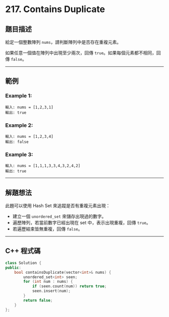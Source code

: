 # 217. Contains Duplicate

## 題目描述

給定一個整數陣列 `nums`，請判斷陣列中是否存在重複元素。

如果任意一個值在陣列中出現至少兩次，回傳 `true`。如果每個元素都不相同，回傳 `false`。

---

## 範例

### Example 1:

```
輸入: nums = [1,2,3,1]
輸出: true
```

### Example 2:

```
輸入: nums = [1,2,3,4]
輸出: false
```

### Example 3:

```
輸入: nums = [1,1,1,3,3,4,3,2,4,2]
輸出: true
```

---

## 解題想法

此題可以使用 Hash Set 來追蹤是否有重複元素出現：

* 建立一個 `unordered_set` 來儲存出現過的數字。
* 遍歷陣列，若當前數字已經出現在 set 中，表示出現重複，回傳 `true`。
* 若遍歷結束皆無重複，回傳 `false`。

---

## C++ 程式碼

```cpp
class Solution {
public:
    bool containsDuplicate(vector<int>& nums) {
        unordered_set<int> seen;
        for (int num : nums) {
            if (seen.count(num)) return true;
            seen.insert(num);
        }
        return false;
    }
};
```
